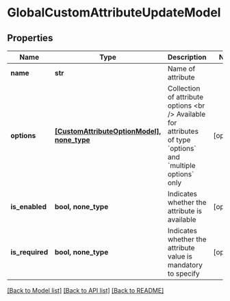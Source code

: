 # GlobalCustomAttributeUpdateModel


## Properties
Name | Type | Description | Notes
------------ | ------------- | ------------- | -------------
**name** | **str** | Name of attribute | 
**options** | [**[CustomAttributeOptionModel], none_type**](CustomAttributeOptionModel.md) | Collection of attribute options  &lt;br /&gt;  Available for attributes of type &#x60;options&#x60; and &#x60;multiple options&#x60; only | [optional] 
**is_enabled** | **bool, none_type** | Indicates whether the attribute is available | [optional] 
**is_required** | **bool, none_type** | Indicates whether the attribute value is mandatory to specify | [optional] 

[[Back to Model list]](../README.md#documentation-for-models) [[Back to API list]](../README.md#documentation-for-api-endpoints) [[Back to README]](../README.md)


